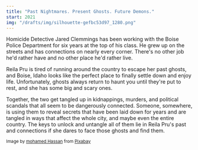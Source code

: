 ```yaml
---
title: "Past Nightmares. Present Ghosts. Future Demons."
start: 2021
img: "/drafts/img/silhouette-gefbc53d97_1280.png"
---
```

Homicide Detective Jared Clemmings has been working with the Boise Police Department for six years at the top of his class. He grew up on the streets and has connections on nearly every corner. There's no other job he'd rather have and no other place he'd rather live.

Reila Pru is tired of running around the country to escape her past ghosts, and Boise, Idaho looks like the perfect place to finally settle down and enjoy life. Unfortunately, ghosts always return to haunt you until they're put to rest, and she has some big and scary ones.

Together, the two get tangled up in kidnappings, murders, and political scandals that all seem to be dangerously connected. Someone, somewhere, is using them to reveal secrets that have been laid down for years and are tangled in ways that affect the whole city, and maybe even the entire country. The keys to unlock and untangle all of them lie in Reila Pru's past and connections if she dares to face those ghosts and find them.

<small>Image by <a href="https://pixabay.com/users/mohamed_hassan-5229782/?utm_source=link-attribution&amp;utm_medium=referral&amp;utm_campaign=image&amp;utm_content=3129148">mohamed Hassan</a> from <a href="https://pixabay.com//?utm_source=link-attribution&amp;utm_medium=referral&amp;utm_campaign=image&amp;utm_content=3129148">Pixabay</a></small>